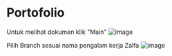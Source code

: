 # Portofolio

Untuk melihat dokumen klik "Main"
![image](https://user-images.githubusercontent.com/46318149/170424740-70d74f77-9877-4120-99e7-2fc156d6cd00.png)


Pilih Branch sesuai nama pengalam kerja Zalfa
![image](https://user-images.githubusercontent.com/46318149/170519312-97c4ace4-baf9-4a58-8f8b-df40c0a5911f.png)
